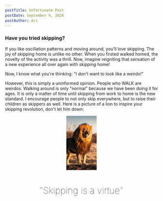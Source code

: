 ```yaml
---
postTitle: Unfortunate Post
postDate: September 9, 2020
postAuthor: Ari
---
```


### Have you tried skipping?

If you like oscillation patterns and moving around, you'll love skipping. The joy of skipping home is unlike no other.
When you firsted walked homed, the novelty of the activity was a thrill. Now, imagine reigniting that sensation of a new experience all over again with <i>skipping</i> home!

Now, I know what you're thinking: "I don't want to look like a weirdo!"

However, this is simply a uninformed opinion. People who WALK are weirdos. Walking around is only "normal" because we have been doing it for ages.
It is only a matter of time until skipping from work to home is the new standard. I encourage people to not only skip everywhere, but to raise their children as skippers as well. Here is a picture of a lion to inspire your skipping revolution, don't let him down:

<img src="/imgs/me.jpg" id="lion" alt="drawing" width="100"/>

<h3 style="text-align:center; line-height: 50px; font-weight: 100; font-size: 30px;">"Skipping is a virtue"</h3>
<style>
#lion {
  display:block;
  max-width:400px;
  margin-left:auto;
  margin-right:auto;
}
</style>
